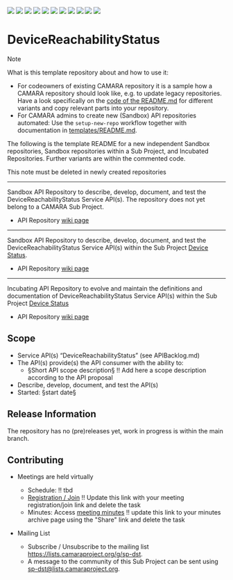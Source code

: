 <a href="https://github.com/camaraproject/DeviceReachabilityStatus/commits/" title="Last Commit"><img src="https://img.shields.io/github/last-commit/camaraproject/DeviceReachabilityStatus?style=plastic"></a>
<a href="https://github.com/camaraproject/DeviceReachabilityStatus/issues" title="Open Issues"><img src="https://img.shields.io/github/issues/camaraproject/DeviceReachabilityStatus?style=plastic"></a>
<a href="https://github.com/camaraproject/DeviceReachabilityStatus/pulls" title="Open Pull Requests"><img src="https://img.shields.io/github/issues-pr/camaraproject/DeviceReachabilityStatus?style=plastic"></a>
<a href="https://github.com/camaraproject/DeviceReachabilityStatus/graphs/contributors" title="Contributors"><img src="https://img.shields.io/github/contributors/camaraproject/DeviceReachabilityStatus?style=plastic"></a>
<a href="https://github.com/camaraproject/DeviceReachabilityStatus" title="Repo Size"><img src="https://img.shields.io/github/repo-size/camaraproject/DeviceReachabilityStatus?style=plastic"></a>
<a href="https://github.com/camaraproject/DeviceReachabilityStatus/blob/main/LICENSE" title="License"><img src="https://img.shields.io/badge/License-Apache%202.0-green.svg?style=plastic"></a>
<a href="https://github.com/camaraproject/DeviceReachabilityStatus/releases/latest" title="Latest Release"><img src="https://img.shields.io/github/release/camaraproject/DeviceReachabilityStatus?style=plastic"></a>
<a href="https://github.com/camaraproject/Governance/blob/main/ProjectStructureAndRoles.md" title="Sandbox API Repository"><img src="https://img.shields.io/badge/Sandbox%20API%20Repository-yellow?style=plastic"></a>
<a href="https://github.com/camaraproject/Governance/blob/main/ProjectStructureAndRoles.md" title="Incubating API Repository"><img src="https://img.shields.io/badge/Incubating%20API%20Repository-green?style=plastic"></a>
<a href="https://github.com/camaraproject/Governance/blob/main/ProjectStructureAndRoles.md" title="Graduated API Repository"><img src="https://img.shields.io/badge/Graduated%20API%20Repository-silver?style=plastic"></a>
<a href="https://github.com/camaraproject/Governance/blob/main/ProjectStructureAndRoles.md" title="Working Group"><img src="https://img.shields.io/badge/Working%20Group-red?style=plastic"></a>
<!-- Choose one of the above four alternative badges and then delete the remaining ones including this task -->

# DeviceReachabilityStatus

> [!NOTE]
> What is this template repository about and how to use it:
>
> * For codeowners of existing CAMARA repository it is a sample how a CAMARA repository should look like, e.g. to update legacy repositories. Have a look specifically on the [code of the README.md](https://github.com/camaraproject/Template_API_Repository/blob/main/README.md?plain=1) for different variants and copy relevant parts into your repository.
> * For CAMARA admins to create new (Sandbox) API repositories automated: Use the `setup-new-repo` workflow together with documentation in [templates/README.md](templates/README.md).
>
> The following is the template README for a new independent Sandbox repositories, Sandbox repositories within a Sub Project, and Incubated Repositories. Further variants are within the commented code.
>
> This note must be deleted in newly created repositories

---
<!-- Choose one of the following alternatives and then delete this task -->

<!-- Alternative for new, independent Sandbox API Repositories. Choose the "Sandbox" badge above -->
Sandbox API Repository to describe, develop, document, and test the DeviceReachabilityStatus Service API(s). The repository does not yet belong to a CAMARA Sub Project.

* API Repository [wiki page](https://lf-camaraproject.atlassian.net/wiki/x/mwD1Bg)

---
<!-- Alternative for Sandbox API Repositories within the context of an existing Sub Project. Choose the "Sandbox" badge above -->

Sandbox API Repository to describe, develop, document, and test the DeviceReachabilityStatus Service API(s) within the Sub Project [Device Status](https://lf-camaraproject.atlassian.net/wiki/x/6wApBQ).

* API Repository [wiki page](https://lf-camaraproject.atlassian.net/wiki/x/mwD1Bg)

---
<!-- Alternative for Incubating API Repositories (always part of Sub Project, potentially created as part of the Incubation). Choose the "Incubating" badge. Change the repository topic to "incubating-api-repository" --> 

Incubating API Repository to evolve and maintain the definitions and documentation of DeviceReachabilityStatus Service API(s) within the Sub Project [Device Status](https://lf-camaraproject.atlassian.net/wiki/x/6wApBQ)

* API Repository [wiki page](https://lf-camaraproject.atlassian.net/wiki/x/mwD1Bg)

<!-- for Graduation of an API Repository replace "Incubating" with "Graduated" and don't forget to exchange the badge :-) -->

<!-- Alternative if the repository will be used for a working group - in this case further points, e.g. the scope, of this template need to be adapted:

Repository for xxx of the Device Status Working Group"

* Working Group [wiki home page](https://lf-camaraproject.atlassian.net/wiki/x/mwD1Bg) 

-->

## Scope

* Service API(s) “DeviceReachabilityStatus” (see APIBacklog.md) 
* The API(s) provide(s) the API consumer with the ability to:  
  * §Short API scope description§ !! Add here a scope description according to the API proposal
* Describe, develop, document, and test the API(s)
* Started: §start date§
<!-- * Incubating stage since: {{incubation date}} --> 

## Release Information

The repository has no (pre)releases yet, work in progress is within the main branch.
<!-- Optional: an explicit listing of the latest (pre-)release with additional information, e.g. links to the API definitions -->
<!-- In addition use/uncomment one or multiple the following alternative options when becoming applicable -->
<!-- Pre-releases of this sub project are available in https://github.com/camaraproject/DeviceReachabilityStatus/releases -->
<!-- The latest public release is available here: https://github.com/camaraproject/DeviceReachabilityStatus/releases/latest -->
<!-- For changes see [CHANGELOG.md](https://github.com/camaraproject/DeviceReachabilityStatus/blob/main/CHANGELOG.md) -->

## Contributing

* Meetings are held virtually <!-- for new, independent Sandbox API repositories request a meeting link from the LF admin team or replace the information with the existing meeting information of the Sub Project -->

  * Schedule: !! tbd
  * [Registration / Join](https://zoom-lfx.platform.linuxfoundation.org/meetings/telcoapi) !! Update this link with your meeting registration/join link and delete the task
  * Minutes: Access [meeting minutes](https://lf-camaraproject.atlassian.net/wiki/x/mwD1Bg) !! update this link to your minutes archive page using the "Share" link and delete the task
* Mailing List
  <!-- Note: the `mailinglistname` is either already existing (for API Repositories within a Sub Projects) or will be created by the CAMARA Admin Team. -->
  * Subscribe / Unsubscribe to the mailing list <https://lists.camaraproject.org/g/sp-dst>.
  * A message to the community of this Sub Project can be sent using <sp-dst@lists.camaraproject.org>.
